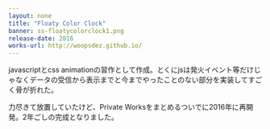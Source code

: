 ```yaml
---
layout: none
title: "Floaty Color Clock"
banner: ss-floatycolorclock1.png
release-date: 2016
works-url: http://woopsdez.github.io/
---
```


javascriptとcss animationの習作として作成。とくにjsは発火イベント等だけじゃなくデータの受信から表示までと今までやったことのない部分を実装してすごく骨が折れた。

力尽きて放置していたけど、Private Worksをまとめるついでに2016年に再開発。2年ごしの完成となりました。
